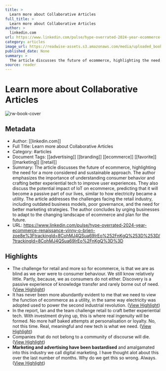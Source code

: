 ```yaml
---
title: >
  Learn more about Collaborative Articles
full_title: >
  Learn more about Collaborative Articles
author: >
  linkedin.com
url: https://www.linkedin.com/pulse/hype-overrated-2024-year-ecommerce-renaissance-vinny-o-brien-zoe8e%3FtrackingId=8CohMJ4QSua69IrEo%252FnKgQ%253D%253D/?trackingId=8CohMJ4QSua69IrEo%2FnKgQ%3D%3D
category: articles
image_url: https://readwise-assets.s3.amazonaws.com/media/uploaded_book_covers/profile_276497/en3f1pk3qk4cxtj2j4fff0gtr
published_date: None
summary: >
  The article discusses the future of ecommerce, highlighting the need for a more considered and sustainable approach. The author emphasizes the importance of understanding consumer behavior and crafting better experiential tech to improve user experiences. They also discuss the potential impact of IoT on ecommerce, predicting that it will become a passive part of our lives, similar to how electricity became a utility. The article addresses the challenges facing the retail industry, including outdated business models, poor governance, and the need for better marketing strategies. The author concludes by urging businesses to adapt to the changing landscape of ecommerce and plan for the future.
source: reader
---
```

# Learn more about Collaborative Articles

![rw-book-cover](https://readwise-assets.s3.amazonaws.com/media/uploaded_book_covers/profile_276497/en3f1pk3qk4cxtj2j4fff0gtr)

## Metadata
- Author: [[linkedin.com]]
- Full Title: Learn more about Collaborative Articles
- Category: #articles
- Document Tags: [[advertising]] [[branding]] [[ecommerce]] [[favorite]] [[marketing]] [[retail]] 
- Summary: The article discusses the future of ecommerce, highlighting the need for a more considered and sustainable approach. The author emphasizes the importance of understanding consumer behavior and crafting better experiential tech to improve user experiences. They also discuss the potential impact of IoT on ecommerce, predicting that it will become a passive part of our lives, similar to how electricity became a utility. The article addresses the challenges facing the retail industry, including outdated business models, poor governance, and the need for better marketing strategies. The author concludes by urging businesses to adapt to the changing landscape of ecommerce and plan for the future.
- URL: https://www.linkedin.com/pulse/hype-overrated-2024-year-ecommerce-renaissance-vinny-o-brien-zoe8e%3FtrackingId=8CohMJ4QSua69IrEo%252FnKgQ%253D%253D/?trackingId=8CohMJ4QSua69IrEo%2FnKgQ%3D%3D

## Highlights
- The challenge for retail and more so for ecommerce, is that we are as blind as we ever were to consumer behaviour. We still know relatively little. Partly, because, we as consumers do not either. Discovery is a passive experience of knowledge transfer and rarely borne out of need. ([View Highlight](https://read.readwise.io/read/01hkwj6e40xg5xw1zv1mjdb5an))
- It has never been more abundantly evident to me that we need to view the function of ecommerce as a utility, in the same way electricity was adopted used to power the second industrial revolution. ([View Highlight](https://read.readwise.io/read/01hkwj7z8s04saa8r5bcqfv30v))
- In the report, Ian and the team challenge retail to craft better experiential tech. With investment drying up, this is where real ingenuity will be formed. No more half baked attempts at personalisation or loyalty. No, not this time. Real, meaningful and new tech is what we need. ([View Highlight](https://read.readwise.io/read/01hkwj96d5vpr7gxq5pn933bjv))
- Companies that do not belong to a community of discourse will die. ([View Highlight](https://read.readwise.io/read/01hkwjc4ghzg4mf1rvv36k4zna))
- **Marketing and advertising have been bastardised** and amalgamated into this industry we call digital marketing. I have thought alot about this over the last number of months. Why do we get this so wrong. Always. ([View Highlight](https://read.readwise.io/read/01hkwjjr64bbvhadntxrz21nm5))


